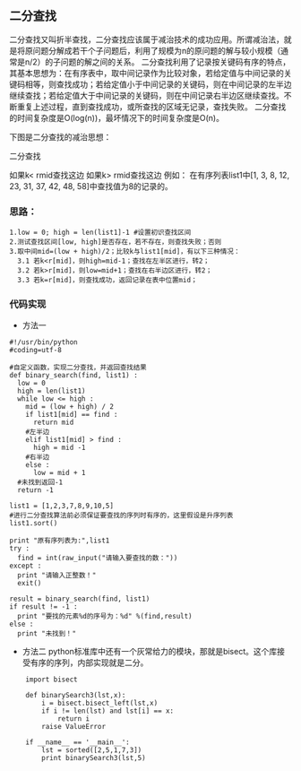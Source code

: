 ## 二分查找
二分查找又叫折半查找，二分查找应该属于减治技术的成功应用。所谓减治法，就是将原问题分解成若干个子问题后，利用了规模为n的原问题的解与较小规模（通常是n/2）的子问题的解之间的关系。
二分查找利用了记录按关键码有序的特点，其基本思想为：在有序表中，取中间记录作为比较对象，若给定值与中间记录的关键码相等，则查找成功；若给定值小于中间记录的关键码，则在中间记录的左半边继续查找；若给定值大于中间记录的关键码，则在中间记录右半边区继续查找。不断重复上述过程，直到查找成功，或所查找的区域无记录，查找失败。
二分查找的时间复杂度是O(log(n))，最坏情况下的时间复杂度是O(n)。

下图是二分查找的减治思想：

二分查找


如果k< rmid查找这边 如果k> rmid查找这边
例如：
在有序列表list1中[1, 3, 8, 12, 23, 31, 37, 42, 48, 58]中查找值为8的记录的。

### 思路：
```
1.low = 0; high = len(list1]-1 #设置初识查找区间
2.测试查找区间[low, high]是否存在，若不存在，则查找失败；否则
3.取中间mid=(low + high)/2；比较k与list1[mid]，有以下三种情况：
  3.1 若k<r[mid]，则high=mid-1；查找在左半区进行，转2；
  3.2 若k>r[mid]，则low=mid+1；查找在右半边区进行，转2；
  3.3 若k=r[mid]，则查找成功，返回记录在表中位置mid；
```

### 代码实现
* 方法一
```
#!/usr/bin/python
#coding=utf-8

#自定义函数，实现二分查找，并返回查找结果
def binary_search(find, list1) :
  low = 0
  high = len(list1)
  while low <= high :
    mid = (low + high) / 2
    if list1[mid] == find :
      return mid
    #左半边
    elif list1[mid] > find :
      high = mid -1
    #右半边
    else :
      low = mid + 1
  #未找到返回-1
  return -1

list1 = [1,2,3,7,8,9,10,5]
#进行二分查找算法前必须保证要查找的序列时有序的，这里假设是升序列表
list1.sort()

print "原有序列表为:",list1
try :
  find = int(raw_input("请输入要查找的数："))
except :
  print "请输入正整数！"
  exit()

result = binary_search(find, list1)
if result != -1 :
  print "要找的元素%d的序号为：%d" %(find,result)
else :
  print "未找到！"
```

* 方法二
python标准库中还有一个灰常给力的模块，那就是bisect。这个库接受有序的序列，内部实现就是二分。
```
    import bisect

    def binarySearch3(lst,x):
        i = bisect.bisect_left(lst,x)
        if i != len(lst) and lst[i] == x:
            return i
        raise ValueError

    if __name__ == '__main__':
        lst = sorted([2,5,1,7,3])
        print binarySearch3(lst,5)
```